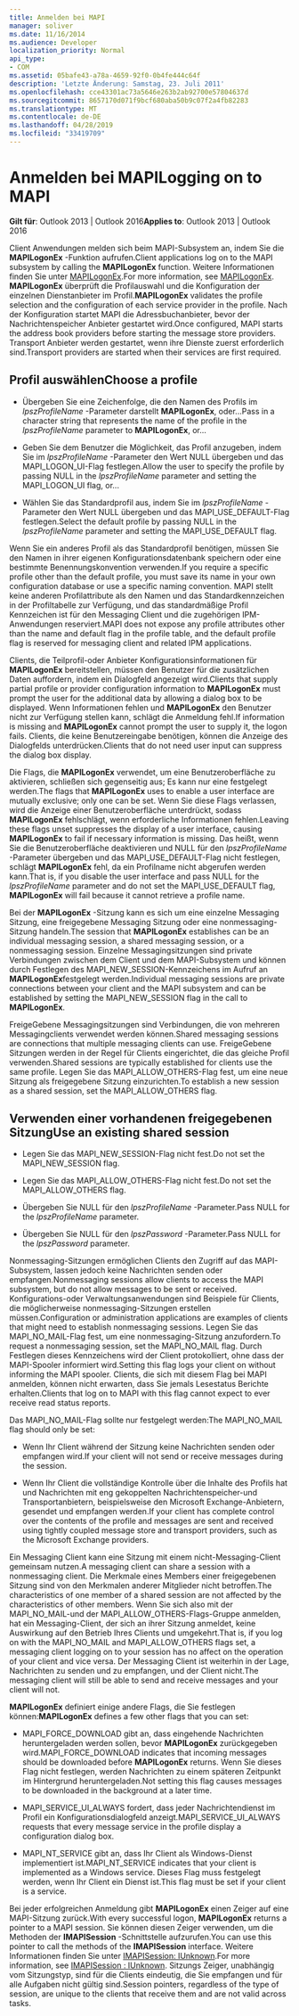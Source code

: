 ```yaml
---
title: Anmelden bei MAPI
manager: soliver
ms.date: 11/16/2014
ms.audience: Developer
localization_priority: Normal
api_type:
- COM
ms.assetid: 05bafe43-a78a-4659-92f0-0b4fe444c64f
description: 'Letzte Änderung: Samstag, 23. Juli 2011'
ms.openlocfilehash: cce43301ac73a5646e263b2ab92700e57804637d
ms.sourcegitcommit: 8657170d071f9bcf680aba50b9c07f2a4fb82283
ms.translationtype: MT
ms.contentlocale: de-DE
ms.lasthandoff: 04/28/2019
ms.locfileid: "33419709"
---
```

# <a name="logging-on-to-mapi"></a><span data-ttu-id="a179d-103">Anmelden bei MAPI</span><span class="sxs-lookup"><span data-stu-id="a179d-103">Logging on to MAPI</span></span>
 
<span data-ttu-id="a179d-104">**Gilt für**: Outlook 2013 | Outlook 2016</span><span class="sxs-lookup"><span data-stu-id="a179d-104">**Applies to**: Outlook 2013 | Outlook 2016</span></span> 
  
<span data-ttu-id="a179d-105">Client Anwendungen melden sich beim MAPI-Subsystem an, indem Sie die **MAPILogonEx** -Funktion aufrufen.</span><span class="sxs-lookup"><span data-stu-id="a179d-105">Client applications log on to the MAPI subsystem by calling the **MAPILogonEx** function.</span></span> <span data-ttu-id="a179d-106">Weitere Informationen finden Sie unter [MAPILogonEx](mapilogonex.md).</span><span class="sxs-lookup"><span data-stu-id="a179d-106">For more information, see [MAPILogonEx](mapilogonex.md).</span></span> <span data-ttu-id="a179d-107">**MAPILogonEx** überprüft die Profilauswahl und die Konfiguration der einzelnen Dienstanbieter im Profil.</span><span class="sxs-lookup"><span data-stu-id="a179d-107">**MAPILogonEx** validates the profile selection and the configuration of each service provider in the profile.</span></span> <span data-ttu-id="a179d-108">Nach der Konfiguration startet MAPI die Adressbuchanbieter, bevor der Nachrichtenspeicher Anbieter gestartet wird.</span><span class="sxs-lookup"><span data-stu-id="a179d-108">Once configured, MAPI starts the address book providers before starting the message store providers.</span></span> <span data-ttu-id="a179d-109">Transport Anbieter werden gestartet, wenn ihre Dienste zuerst erforderlich sind.</span><span class="sxs-lookup"><span data-stu-id="a179d-109">Transport providers are started when their services are first required.</span></span> 
  
## <a name="choose-a-profile"></a><span data-ttu-id="a179d-110">Profil auswählen</span><span class="sxs-lookup"><span data-stu-id="a179d-110">Choose a profile</span></span>
  
- <span data-ttu-id="a179d-111">Übergeben Sie eine Zeichenfolge, die den Namen des Profils im _lpszProfileName_ -Parameter darstellt **MAPILogonEx**, oder...</span><span class="sxs-lookup"><span data-stu-id="a179d-111">Pass in a character string that represents the name of the profile in the  _lpszProfileName_ parameter to **MAPILogonEx**, or...</span></span>
    
- <span data-ttu-id="a179d-112">Geben Sie dem Benutzer die Möglichkeit, das Profil anzugeben, indem Sie im _lpszProfileName_ -Parameter den Wert NULL übergeben und das MAPI_LOGON_UI-Flag festlegen.</span><span class="sxs-lookup"><span data-stu-id="a179d-112">Allow the user to specify the profile by passing NULL in the  _lpszProfileName_ parameter and setting the MAPI_LOGON_UI flag, or...</span></span> 

- <span data-ttu-id="a179d-113">Wählen Sie das Standardprofil aus, indem Sie im _lpszProfileName_ -Parameter den Wert NULL übergeben und das MAPI_USE_DEFAULT-Flag festlegen.</span><span class="sxs-lookup"><span data-stu-id="a179d-113">Select the default profile by passing NULL in the  _lpszProfileName_ parameter and setting the MAPI_USE_DEFAULT flag.</span></span> 
    
<span data-ttu-id="a179d-114">Wenn Sie ein anderes Profil als das Standardprofil benötigen, müssen Sie den Namen in ihrer eigenen Konfigurationsdatenbank speichern oder eine bestimmte Benennungskonvention verwenden.</span><span class="sxs-lookup"><span data-stu-id="a179d-114">If you require a specific profile other than the default profile, you must save its name in your own configuration database or use a specific naming convention.</span></span> <span data-ttu-id="a179d-115">MAPI stellt keine anderen Profilattribute als den Namen und das Standardkennzeichen in der Profiltabelle zur Verfügung, und das standardmäßige Profil Kennzeichen ist für den Messaging Client und die zugehörigen IPM-Anwendungen reserviert.</span><span class="sxs-lookup"><span data-stu-id="a179d-115">MAPI does not expose any profile attributes other than the name and default flag in the profile table, and the default profile flag is reserved for messaging client and related IPM applications.</span></span>
  
<span data-ttu-id="a179d-116">Clients, die Teilprofil-oder Anbieter Konfigurationsinformationen für **MAPILogonEx** bereitstellen, müssen den Benutzer für die zusätzlichen Daten auffordern, indem ein Dialogfeld angezeigt wird.</span><span class="sxs-lookup"><span data-stu-id="a179d-116">Clients that supply partial profile or provider configuration information to **MAPILogonEx** must prompt the user for the additional data by allowing a dialog box to be displayed.</span></span> <span data-ttu-id="a179d-117">Wenn Informationen fehlen und **MAPILogonEx** den Benutzer nicht zur Verfügung stellen kann, schlägt die Anmeldung fehl.</span><span class="sxs-lookup"><span data-stu-id="a179d-117">If information is missing and **MAPILogonEx** cannot prompt the user to supply it, the logon fails.</span></span> <span data-ttu-id="a179d-118">Clients, die keine Benutzereingabe benötigen, können die Anzeige des Dialogfelds unterdrücken.</span><span class="sxs-lookup"><span data-stu-id="a179d-118">Clients that do not need user input can suppress the dialog box display.</span></span> 
  
<span data-ttu-id="a179d-119">Die Flags, die **MAPILogonEx** verwendet, um eine Benutzeroberfläche zu aktivieren, schließen sich gegenseitig aus; Es kann nur eine festgelegt werden.</span><span class="sxs-lookup"><span data-stu-id="a179d-119">The flags that **MAPILogonEx** uses to enable a user interface are mutually exclusive; only one can be set.</span></span> <span data-ttu-id="a179d-120">Wenn Sie diese Flags verlassen, wird die Anzeige einer Benutzeroberfläche unterdrückt, sodass **MAPILogonEx** fehlschlägt, wenn erforderliche Informationen fehlen.</span><span class="sxs-lookup"><span data-stu-id="a179d-120">Leaving these flags unset suppresses the display of a user interface, causing **MAPILogonEx** to fail if necessary information is missing.</span></span> <span data-ttu-id="a179d-121">Das heißt, wenn Sie die Benutzeroberfläche deaktivieren und NULL für den _lpszProfileName_ -Parameter übergeben und das MAPI_USE_DEFAULT-Flag nicht festlegen, schlägt **MAPILogonEx** fehl, da ein Profilname nicht abgerufen werden kann.</span><span class="sxs-lookup"><span data-stu-id="a179d-121">That is, if you disable the user interface and pass NULL for the  _lpszProfileName_ parameter and do not set the MAPI_USE_DEFAULT flag, **MAPILogonEx** will fail because it cannot retrieve a profile name.</span></span> 
  
<span data-ttu-id="a179d-122">Bei der **MAPILogonEx** -Sitzung kann es sich um eine einzelne Messaging Sitzung, eine freigegebene Messaging Sitzung oder eine nonmessaging-Sitzung handeln.</span><span class="sxs-lookup"><span data-stu-id="a179d-122">The session that **MAPILogonEx** establishes can be an individual messaging session, a shared messaging session, or a nonmessaging session.</span></span> <span data-ttu-id="a179d-123">Einzelne Messagingsitzungen sind private Verbindungen zwischen dem Client und dem MAPI-Subsystem und können durch Festlegen des MAPI_NEW_SESSION-Kennzeichens im Aufruf an **MAPILogonEx**festgelegt werden.</span><span class="sxs-lookup"><span data-stu-id="a179d-123">Individual messaging sessions are private connections between your client and the MAPI subsystem and can be established by setting the MAPI_NEW_SESSION flag in the call to **MAPILogonEx**.</span></span>
  
<span data-ttu-id="a179d-124">FreigeGebene Messagingsitzungen sind Verbindungen, die von mehreren Messagingclients verwendet werden können.</span><span class="sxs-lookup"><span data-stu-id="a179d-124">Shared messaging sessions are connections that multiple messaging clients can use.</span></span> <span data-ttu-id="a179d-125">FreigeGebene Sitzungen werden in der Regel für Clients eingerichtet, die das gleiche Profil verwenden.</span><span class="sxs-lookup"><span data-stu-id="a179d-125">Shared sessions are typically established for clients use the same profile.</span></span> <span data-ttu-id="a179d-126">Legen Sie das MAPI_ALLOW_OTHERS-Flag fest, um eine neue Sitzung als freigegebene Sitzung einzurichten.</span><span class="sxs-lookup"><span data-stu-id="a179d-126">To establish a new session as a shared session, set the MAPI_ALLOW_OTHERS flag.</span></span> 
  
## <a name="use-an-existing-shared-session"></a><span data-ttu-id="a179d-127">Verwenden einer vorhandenen freigegebenen Sitzung</span><span class="sxs-lookup"><span data-stu-id="a179d-127">Use an existing shared session</span></span>
  
- <span data-ttu-id="a179d-128">Legen Sie das MAPI_NEW_SESSION-Flag nicht fest.</span><span class="sxs-lookup"><span data-stu-id="a179d-128">Do not set the MAPI_NEW_SESSION flag.</span></span>
    
- <span data-ttu-id="a179d-129">Legen Sie das MAPI_ALLOW_OTHERS-Flag nicht fest.</span><span class="sxs-lookup"><span data-stu-id="a179d-129">Do not set the MAPI_ALLOW_OTHERS flag.</span></span>
    
- <span data-ttu-id="a179d-130">Übergeben Sie NULL für den _lpszProfileName_ -Parameter.</span><span class="sxs-lookup"><span data-stu-id="a179d-130">Pass NULL for the  _lpszProfileName_ parameter.</span></span> 
    
- <span data-ttu-id="a179d-131">Übergeben Sie NULL für den _lpszPassword_ -Parameter.</span><span class="sxs-lookup"><span data-stu-id="a179d-131">Pass NULL for the  _lpszPassword_ parameter.</span></span> 
    
<span data-ttu-id="a179d-132">Nonmessaging-Sitzungen ermöglichen Clients den Zugriff auf das MAPI-Subsystem, lassen jedoch keine Nachrichten senden oder empfangen.</span><span class="sxs-lookup"><span data-stu-id="a179d-132">Nonmessaging sessions allow clients to access the MAPI subsystem, but do not allow messages to be sent or received.</span></span> <span data-ttu-id="a179d-133">Konfigurations-oder Verwaltungsanwendungen sind Beispiele für Clients, die möglicherweise nonmessaging-Sitzungen erstellen müssen.</span><span class="sxs-lookup"><span data-stu-id="a179d-133">Configuration or administration applications are examples of clients that might need to establish nonmessaging sessions.</span></span> <span data-ttu-id="a179d-134">Legen Sie das MAPI_NO_MAIL-Flag fest, um eine nonmessaging-Sitzung anzufordern.</span><span class="sxs-lookup"><span data-stu-id="a179d-134">To request a nonmessaging session, set the MAPI_NO_MAIL flag.</span></span> <span data-ttu-id="a179d-135">Durch Festlegen dieses Kennzeichens wird der Client protokolliert, ohne dass der MAPI-Spooler informiert wird.</span><span class="sxs-lookup"><span data-stu-id="a179d-135">Setting this flag logs your client on without informing the MAPI spooler.</span></span> <span data-ttu-id="a179d-136">Clients, die sich mit diesem Flag bei MAPI anmelden, können nicht erwarten, dass Sie jemals Lesestatus Berichte erhalten.</span><span class="sxs-lookup"><span data-stu-id="a179d-136">Clients that log on to MAPI with this flag cannot expect to ever receive read status reports.</span></span>
  
<span data-ttu-id="a179d-137">Das MAPI_NO_MAIL-Flag sollte nur festgelegt werden:</span><span class="sxs-lookup"><span data-stu-id="a179d-137">The MAPI_NO_MAIL flag should only be set:</span></span>
  
- <span data-ttu-id="a179d-138">Wenn Ihr Client während der Sitzung keine Nachrichten senden oder empfangen wird.</span><span class="sxs-lookup"><span data-stu-id="a179d-138">If your client will not send or receive messages during the session.</span></span>
    
- <span data-ttu-id="a179d-139">Wenn Ihr Client die vollständige Kontrolle über die Inhalte des Profils hat und Nachrichten mit eng gekoppelten Nachrichtenspeicher-und Transportanbietern, beispielsweise den Microsoft Exchange-Anbietern, gesendet und empfangen werden.</span><span class="sxs-lookup"><span data-stu-id="a179d-139">If your client has complete control over the contents of the profile and messages are sent and received using tightly coupled message store and transport providers, such as the Microsoft Exchange providers.</span></span>
    
<span data-ttu-id="a179d-140">Ein Messaging Client kann eine Sitzung mit einem nicht-Messaging-Client gemeinsam nutzen.</span><span class="sxs-lookup"><span data-stu-id="a179d-140">A messaging client can share a session with a nonmessaging client.</span></span> <span data-ttu-id="a179d-141">Die Merkmale eines Members einer freigegebenen Sitzung sind von den Merkmalen anderer Mitglieder nicht betroffen.</span><span class="sxs-lookup"><span data-stu-id="a179d-141">The characteristics of one member of a shared session are not affected by the characteristics of other members.</span></span> <span data-ttu-id="a179d-142">Wenn Sie sich also mit der MAPI_NO_MAIL-und der MAPI_ALLOW_OTHERS-Flags-Gruppe anmelden, hat ein Messaging-Client, der sich an ihrer Sitzung anmeldet, keine Auswirkung auf den Betrieb Ihres Clients und umgekehrt.</span><span class="sxs-lookup"><span data-stu-id="a179d-142">That is, if you log on with the MAPI_NO_MAIL and MAPI_ALLOW_OTHERS flags set, a messaging client logging on to your session has no affect on the operation of your client and vice versa.</span></span> <span data-ttu-id="a179d-143">Der Messaging Client ist weiterhin in der Lage, Nachrichten zu senden und zu empfangen, und der Client nicht.</span><span class="sxs-lookup"><span data-stu-id="a179d-143">The messaging client will still be able to send and receive messages and your client will not.</span></span>
  
<span data-ttu-id="a179d-144">**MAPILogonEx** definiert einige andere Flags, die Sie festlegen können:</span><span class="sxs-lookup"><span data-stu-id="a179d-144">**MAPILogonEx** defines a few other flags that you can set:</span></span> 
  
- <span data-ttu-id="a179d-145">MAPI_FORCE_DOWNLOAD gibt an, dass eingehende Nachrichten heruntergeladen werden sollen, bevor **MAPILogonEx** zurückgegeben wird.</span><span class="sxs-lookup"><span data-stu-id="a179d-145">MAPI_FORCE_DOWNLOAD indicates that incoming messages should be downloaded before **MAPILogonEx** returns.</span></span> <span data-ttu-id="a179d-146">Wenn Sie dieses Flag nicht festlegen, werden Nachrichten zu einem späteren Zeitpunkt im Hintergrund heruntergeladen.</span><span class="sxs-lookup"><span data-stu-id="a179d-146">Not setting this flag causes messages to be downloaded in the background at a later time.</span></span> 
    
- <span data-ttu-id="a179d-147">MAPI_SERVICE_UI_ALWAYS fordert, dass jeder Nachrichtendienst im Profil ein Konfigurationsdialogfeld anzeigt.</span><span class="sxs-lookup"><span data-stu-id="a179d-147">MAPI_SERVICE_UI_ALWAYS requests that every message service in the profile display a configuration dialog box.</span></span>
    
- <span data-ttu-id="a179d-148">MAPI_NT_SERVICE gibt an, dass Ihr Client als Windows-Dienst implementiert ist.</span><span class="sxs-lookup"><span data-stu-id="a179d-148">MAPI_NT_SERVICE indicates that your client is implemented as a Windows service.</span></span> <span data-ttu-id="a179d-149">Dieses Flag muss festgelegt werden, wenn Ihr Client ein Dienst ist.</span><span class="sxs-lookup"><span data-stu-id="a179d-149">This flag must be set if your client is a service.</span></span>
    
<span data-ttu-id="a179d-150">Bei jeder erfolgreichen Anmeldung gibt **MAPILogonEx** einen Zeiger auf eine MAPI-Sitzung zurück.</span><span class="sxs-lookup"><span data-stu-id="a179d-150">With every successful logon, **MAPILogonEx** returns a pointer to a MAPI session.</span></span> <span data-ttu-id="a179d-151">Sie können diesen Zeiger verwenden, um die Methoden der **IMAPISession** -Schnittstelle aufzurufen.</span><span class="sxs-lookup"><span data-stu-id="a179d-151">You can use this pointer to call the methods of the **IMAPISession** interface.</span></span> <span data-ttu-id="a179d-152">Weitere Informationen finden Sie unter [IMAPISession: IUnknown](imapisessioniunknown.md).</span><span class="sxs-lookup"><span data-stu-id="a179d-152">For more information, see [IMAPISession : IUnknown](imapisessioniunknown.md).</span></span> <span data-ttu-id="a179d-153">Sitzungs Zeiger, unabhängig vom Sitzungstyp, sind für die Clients eindeutig, die Sie empfangen und für alle Aufgaben nicht gültig sind.</span><span class="sxs-lookup"><span data-stu-id="a179d-153">Session pointers, regardless of the type of session, are unique to the clients that receive them and are not valid across tasks.</span></span>
  

